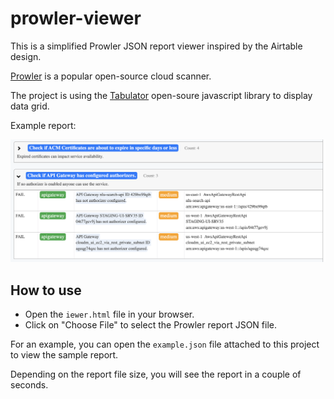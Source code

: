 # prowler-viewer

This is a simplified Prowler JSON report viewer inspired by the Airtable design.

[Prowler](https://github.com/prowler-cloud/prowler) is a popular open-source cloud scanner.

The project is using the [Tabulator](https://tabulator.info/) open-soure javascript library to display data grid.

Example report:

![prowler report example](report.png)

## How to use
* Open the ```iewer.html``` file in your browser.
* Click on "Choose File" to select the Prowler report JSON file.

For an example, you can open the ```example.json``` file attached to this project to view the sample report.

Depending on the report file size, you will see the report in a couple of seconds.

